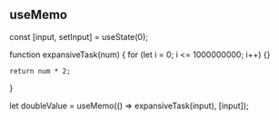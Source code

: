## useMemo

const [input, setInput] = useState(0);

function expansiveTask(num) {
for (let i = 0; i <= 1000000000; i++) {}

    return num * 2;

}

let doubleValue = useMemo(() => expansiveTask(input), [input]);
